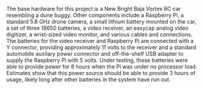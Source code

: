 The base hardware for this project is a New Bright Baja Vortex RC car resembling a dune buggy. Other components include a Raspberry Pi, a standard 5.8 GHz drone camera, a small lithium battery mounted on the car, a set of three 18650 batteries, a video receiver, an easycap analog video digitizer, a wrist-sized video monitor, and various cables and connections. The batteries for the video receiver and Raspberry Pi are connected with a Y connector, providing approximately 11 volts to the receiver and a standard automobile auxilary power connector and off-the-shelf USB adapter to supply the Raspberry Pi with 5 volts. Under testing, these batteries were able to provide power for 8 hours when the Pi was under no processor load. Estimates show that this power source should be able to provide 3 hours of usage, likely long after other batteries in the system have run out.
